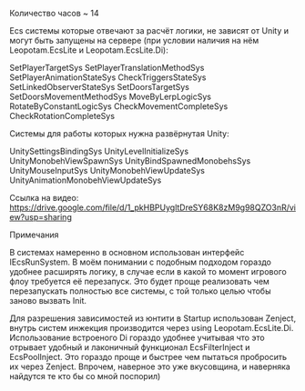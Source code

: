 Количество часов ~ 14

Ecs системы которые отвечают за расчёт логики, не зависят от Unity и могут быть запущены на сервере (при условии наличия на нём Leopotam.EcsLite и Leopotam.EcsLite.Di):

SetPlayerTargetSys
SetPlayerTranslationMethodSys
SetPlayerAnimationStateSys
CheckTriggersStateSys
SetLinkedObserverStateSys
SetDoorsTargetSys
SetDoorsMovementMethodSys
MoveByLerpLogicSys
RotateByConstantLogicSys
CheckMovementCompleteSys
CheckRotationCompleteSys

Системы для работы которых нужна развёрнутая Unity:

UnitySettingsBindingSys
UnityLevelInitializeSys
UnityMonobehViewSpawnSys
UnityBindSpawnedMonobehsSys
UnityMouseInputSys
UnityMonobehViewUpdateSys
UnityAnimationMonobehViewUpdateSys

Ссылка на видео:
https://drive.google.com/file/d/1_pkHBPUygltDreSY68K8zM9g98QZO3nR/view?usp=sharing

Примечания

В системах намеренно в основном использован интерфейс IEcsRunSystem. В моём понимании с подобным подходом гораздо удобнее расширять логику, в случае если в какой то момент игрового флоу требуется её перезапуск. Это будет проще реализовать чем перезапускать полностью все системы, с той только целью чтобы заново вызвать Init.

Для разрешения зависимостей из юнтити в Startup использован Zenject, внутрь систем инжекция производится через using Leopotam.EcsLite.Di. Использование встроеного Di гораздо удобнее учитывая что это отрывает удобный и лаконичный функционал EcsFilterInject и EcsPoolInject. Это гораздо проще и быстрее чем пытаться пробросить их через Zenject. Впрочем, наверное это уже вкусовщина, и наверняка найдутся те кто бы со мной поспорил)